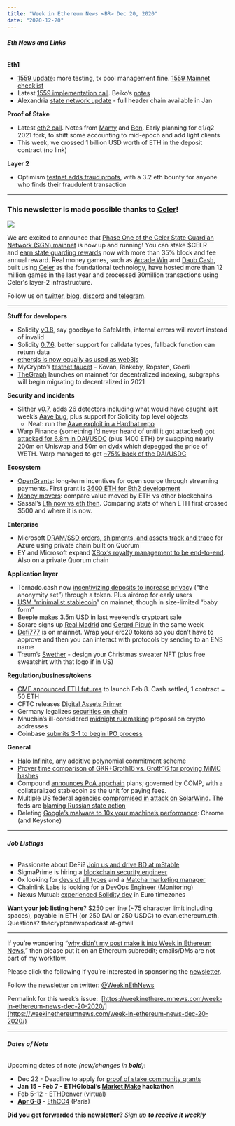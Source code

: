```yaml
---
title: "Week in Ethereum News <BR> Dec 20, 2020"
date: "2020-12-20"
---
```


###### **Eth News and Links**

**Eth1**

- [1559 update](https://hackmd.io/@timbeiko/1559-updates/https%3A%2F%2Fhackmd.io%2F%40timbeiko%2F1559-update-005): more testing, tx pool management fine. [1559 Mainnet checklist](https://github.com/ethereum/pm/blob/master/Fee%20Market%20Meetings/mainnet-readiness.md)
- Latest [1559 implementation call](https://www.youtube.com/watch?v=mCOfz50Wcmo). Beiko’s [notes](https://twitter.com/TimBeiko/status/1339635848128544770)
- Alexandria [state network update](https://snakecharmers.ethereum.org/alexandria-dev-update-3/) - full header chain available in Jan

**Proof of Stake**

- Latest [eth2 call](https://youtu.be/Eo7H8fZA23E?t=150). Notes from [Mamy](https://gist.github.com/mratsim/86323a501154d581e67a1de9aa2149dc) and [Ben](https://hackmd.io/@benjaminion/ryC4cCunv). Early planning for q1/q2 2021 fork, to shift some accounting to mid-epoch and add light clients
- This week, we crossed 1 billion USD worth of ETH in the deposit contract (no link)

**Layer 2**

- Optimism [testnet adds fraud proofs](https://medium.com/ethereum-optimism/fraud-proof-security-drill-will-you-be-my-1-of-n-654e78c5ee1c), with a 3.2 eth bounty for anyone who finds their fraudulent transaction

* * *

### **This newsletter is made possible thanks to [Celer](https://www.celer.network/)!**

![](https://weekinethereumnews.com/wp-content/uploads/2020/11/Screenshot-from-2020-11-22-15-36-32.png)

We are excited to announce that [Phase One of the Celer State Guardian Network (SGN) mainnet](https://blog.celer.network/2020/11/09/celer-state-guardian-network-launches-on-mainnet/) is now up and running! You can stake $CELR and [earn state guarding rewards](https://sgn.celer.network/explorer/) now with more than 35% block and fee annual reward. Real money games, such as [Arcade Win](https://apps.apple.com/us/app/arcade-win/id1459895768) and [Daub Cash](https://apps.apple.com/us/app/daub-cash/id1513396754), built using [Celer](http://developer.celerx.app/) as the foundational technology, have hosted more than 12 million games in the last year and processed 30million transactions using Celer's layer-2 infrastructure. 

Follow us on [twitter](https://twitter.com/CelerNetwork), [blog](https://blog.celer.network/), [discord](https://discord.com/invite/Trhab5w) and [telegram](https://t.me/celernetwork).

* * *

**Stuff for developers**

- Solidity [v0.8](https://blog.soliditylang.org/2020/12/16/solidity-v0.8.0-release-announcement/), say goodbye to SafeMath, internal errors will revert instead of invalid
- Solidity [0.7.6](https://blog.soliditylang.org/2020/12/16/solidity-0.7.6-release-announcement/), better support for calldata types, fallback function can return data
- [ethersjs is now equally as used as web3js](https://twitter.com/pedrouid/status/1340663949252063232)
- MyCrypto’s [testnet faucet](https://app.mycrypto.com/faucet) - Kovan, Rinkeby, Ropsten, Goerli
- [TheGraph](https://thegraph.com/blog/the-graph-network-launches-mainnet) launches on mainnet for decentralized indexing, subgraphs will begin migrating to decentralized in 2021

**Security and incidents**

- Slither [v0.7](https://github.com/crytic/slither/releases/tag/0.7.0), adds 26 detectors including what would have caught last week’s [Aave bug](https://blog.trailofbits.com/2020/12/16/breaking-aave-upgradeability/), plus support for Solidity top level objects
    - Neat: run the [Aave exploit in a Hardhat repo](https://github.com/Dan-Nolan/Delegatecall-Proxy-Bug)
- Warp Finance (something I’d never heard of until it got attacked) got [attacked for 6.8m in DAI/USDC](https://www.rekt.news/warp-finance-rekt/) (plus 1400 ETH) by swapping nearly 200m on Uniswap and 50m on dydx which depegged the price of WETH. Warp managed to get [~75% back of the DAI/USDC](https://warpfinance.medium.com/warp-finance-exploit-summary-recovery-of-funds-5b8fe4a11898)

**Ecosystem**

- [OpenGrants](https://jamesfickel.ghost.io/towards-long-term-incentives-on-ethereum/): long-term incentives for open source through streaming payments. First grant is [3600 ETH for Eth2 development](https://opengrants.com/grant/0x53e7daa8e3aa23cd30c75b2f599c303bada17064)
- [Money movers](https://money-movers.info/): compare value moved by ETH vs other blockchains
- Sassal’s [Eth now vs eth then](https://twitter.com/sassal0x/status/1339192917735292928). Comparing stats of when ETH first crossed $500 and where it is now.

**Enterprise**

- Microsoft [DRAM/SSD orders, shipments, and assets track and trace](https://cloudblogs.microsoft.com/industry-blog/manufacturing/2020/12/17/improve-supply-chain-resiliency-traceability-and-predictability-with-blockchain/) for Azure using private chain built on Quorum
- EY and Microsoft expand [XBox’s royalty management to be end-to-end](https://www.businesswire.com/news/home/20201214005125/en/EY-and-Microsoft-Expand-Xbox-Enterprise-Blockchain-Platform-for-Rights-and-Royalties-Management). Also on a private Quorum chain

**Application layer**

- Tornado.cash now [incentivizing deposits to increase privacy](https://tornado-cash.medium.com/tornado-cash-governance-proposal-a55c5c7d0703) (“the anonymity set”) through a token. Plus airdrop for early users
- [USM “minimalist stablecoin](https://twitter.com/JaEsf/status/1339324385988108299)” on mainnet, though in size-limited “baby form”
- Beeple [makes 3.5m](https://loopifyyy.medium.com/the-proof-of-nfts-3-5m-beeple-drop-37955867d789) USD in last weekend’s cryptoart sale
- Sorare signs up [Real Madrid](https://medium.com/sorare/real-madrid-joins-sorare-26e9271af3f0) and [Gerard Piqué](https://medium.com/sorare/gerard-piqu%C3%A9-joins-the-sorare-team-as-strategic-advisor-c467f82d57ac) in the same week
- [Defi777](https://dmihal.medium.com/defi777-v1-launch-c92f03ee40a1) is on mainnet. Wrap your erc20 tokens so you don’t have to approve and then you can interact with protocols by sending to an ENS name
- Treum’s [Swether](https://swether.io/) - design your Christmas sweater NFT (plus free sweatshirt with that logo if in US)

**Regulation/business/tokens**

- [CME announced ETH futures](https://www.cmegroup.com/trading/ether-futures.html) to launch Feb 8. Cash settled, 1 contract = 50 ETH
- CFTC releases [Digital Assets Primer](https://www.cftc.gov/PressRoom/PressReleases/8336-20)
- Germany legalizes [securities on chain](https://uk.reuters.com/article/germany-bonds-crypto-currency/germany-paves-way-for-electronic-securities-to-reap-blockchain-fruits-idUKKBN28Q1A0)
- Mnuchin’s ill-considered [midnight rulemaking](https://public-inspection.federalregister.gov/2020-28437.pdf) proposal on crypto addresses
- Coinbase [submits S-1 to begin IPO process](https://blog.coinbase.com/coinbase-announces-confidential-submission-of-draft-registration-statement-b140a9dfc9f5)

**General**

- [Halo Infinite](https://twitter.com/drakefjustin/status/1338626938999599116), any additive polynomial commitment scheme
- [Prover time comparison of GKR+Groth16 vs. Groth16 for proving MiMC hashes](https://ethresear.ch/t/prover-time-comparison-of-gkr-groth16-vs-groth16-for-proving-mimc-hashes/8373)
- Compound [announces PoA appchain](https://compound.cash/) plans; governed by COMP, with a collateralized stablecoin as the unit for paying fees.
- Multiple US federal agencies [compromised in attack on SolarWind](https://www.solarwinds.com/securityadvisory). The feds are [blaming Russian state action](https://abcnews.go.com/Politics/pretty-clear-russia-solarwinds-hack-pompeo-1st-us/story?id=74818788)
- Deleting [Google’s malware to 10x your machine’s performance](https://chromeisbad.com/): Chrome (and Keystone)

* * *

###### **Job Listings**

- Passionate about DeFi? [Join us and drive BD at mStable](https://angel.co/company/mstable/jobs/1096364-business-development-manager)
- SigmaPrime is hiring a [blockchain security engineer](https://blog.sigmaprime.io/blockchain-security-engineer.html)
- 0x looking for [devs of all types](https://0x.org/about/jobs) and a [Matcha marketing manager](https://boards.greenhouse.io/0x/jobs/4923909002)
- Chainlink Labs is looking for a [DevOps Engineer (Monitoring)](https://jobs.lever.co/chainlink/41ffd762-bbf3-4254-80c5-d14243e39dfc?lever-origin=applied&lever-source%5B%5D=Week%20in%20Ethereum)
- Nexus Mutual: [experienced Solidity dev](https://angel.co/company/nexus-mutual-1/jobs/967538-smart-contract-engineer) in Euro timezones

**Want your job listing here**? $250 per line (~75 character limit including spaces), payable in ETH (or 250 DAI or 250 USDC) to evan.ethereum.eth. Questions? thecryptonewspodcast at-gmail

* * *

If you’re wondering “[why didn’t my post make it into Week in Ethereum News](https://www.evanvanness.com/post/179914035841/why-didnt-my-post-make-the-newsletter),” then please put it on an Ethereum subreddit; emails/DMs are not part of my workflow.

Please click the following if you’re interested in sponsoring the [newsletter](https://www.evanvanness.com/post/625741875743227904/evan-is-live-on-balancer).

Follow the newsletter on twitter: [@WeekinEthNews](https://twitter.com/WeekInEthNews)

Permalink for this week’s issue:  [https://weekinethereumnews.com/week-in-ethereum-news-dec-20-2020/](https://weekinethereumnews.com/week-in-ethereum-news-dec-20-2020/)

* * *

###### **Dates of Note**

Upcoming dates of note _(_new/changes in **bold**_)_**:**

- Dec 22 - Deadline to apply for [proof of stake community grants](https://ethereum.org/en/eth2/get-involved/staking-community-grants/)
- **Jan 15 - Feb 7 - ETHGlobal’s [Market Make](https://marketmake.ethglobal.co/) hackathon**
- Feb 5-12 - [ETHDenver](https://twitter.com/EthereumDenver/status/1328367230707396609) (virtual)
- **[Apr 6-8](https://medium.com/ethcc/ethcc-4-6-7-8-april-2021-a9f6d306a941)** - [EthCC4](https://ethcc.io/) (Paris)

**Did you get forwarded this newsletter?** _[Sign up](https://weekinethereum.substack.com/subscribe#about) **to receive it weekly**_
